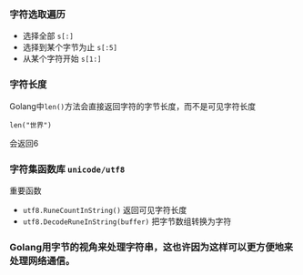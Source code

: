 
### 字符选取遍历
- 选择全部 `s[:]`
- 选择到某个字节为止 `s[:5]`
- 从某个字符开始 `s[1:]`

### 字符长度
Golang中`len()`方法会直接返回字符的字节长度，而不是可见字符长度
```
len("世界") 
```
会返回6 

### 字符集函数库 `unicode/utf8`
重要函数 
- `utf8.RuneCountInString()` 返回可见字符长度
- `utf8.DecodeRuneInString(buffer)` 把字节数组转换为字符

### Golang用字节的视角来处理字符串，这也许因为这样可以更方便地来处理网络通信。